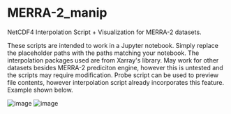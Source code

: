 # MERRA-2_manip
NetCDF4 Interpolation Script + Visualization for MERRA-2 datasets.

These scripts are intended to work in a Jupyter notebook. Simply replace the placeholder paths with the paths matching your notebook. The interpolation packages used are from Xarray's library. May work for other datasets besides MERRA-2 prediciton engine, however this is untested and the scripts may require modification. Probe script can be used to preview file contents, however interpolation script already incorporates this feature. Example shown below. 

![image](https://github.com/tanukiJami/MERRA-2_manip/assets/111448375/ca8f0684-401e-4646-8888-e371840a46cf)
![image](https://github.com/tanukiJami/MERRA-2_manip/assets/111448375/5aecb41d-61b4-4334-87e5-6033064bc925)
